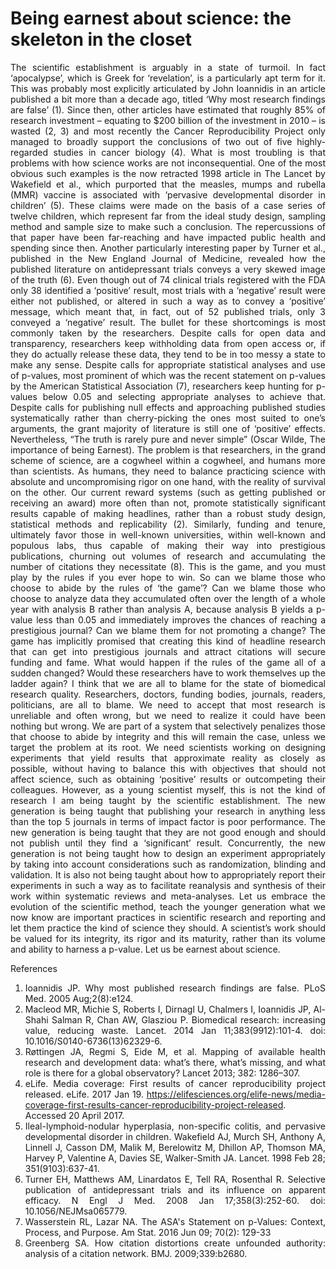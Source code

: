 # Being earnest about science: the skeleton in the closet 

<div align="justify">
 
The scientific establishment is arguably in a state of turmoil. In fact ‘apocalypse’, which is Greek for ‘revelation’, is a particularly apt term for it. This was probably most explicitly articulated by John Ioannidis in an article published a bit more than a decade ago, titled ‘Why most research findings are false’ (1). Since then, other articles have estimated that roughly 85% of research investment – equating to $200 billion of the investment in 2010 – is wasted (2, 3) and most recently the Cancer Reproducibility Project only managed to broadly support the conclusions of two out of five highly-regarded studies in cancer biology (4). What is most troubling is that problems with how science works are not inconsequential.
One of the most obvious such examples is the now retracted 1998 article in The Lancet by Wakefield et al., which purported that the measles, mumps and rubella (MMR) vaccine is associated with ‘pervasive developmental disorder in children’ (5). These claims were made on the basis of a case series of twelve children, which represent far from the ideal study design, sampling method and sample size to make such a conclusion. The repercussions of that paper have been far-reaching and have impacted public health and spending since then. Another particularly interesting paper by Turner et al., published in the New England Journal of Medicine, revealed how the published literature on antidepressant trials conveys a very skewed image of the truth (6). Even though out of 74 clinical trials registered with the FDA only 38 identified a ‘positive’ result, most trials with a ‘negative’ result were either not published, or altered in such a way as to convey a ‘positive’ message, which meant that, in fact, out of 52 published trials, only 3 conveyed a ‘negative’ result. 
The bullet for these shortcomings is most commonly taken by the researchers. Despite calls for open data and transparency, researchers keep withholding data from open access or, if they do actually release these data, they tend to be in too messy a state to make any sense. Despite calls for appropriate statistical analyses and use of p-values, most prominent of which was the recent statement on p-values by the American Statistical Association (7), researchers keep hunting for p-values below 0.05 and selecting appropriate analyses to achieve that. Despite calls for publishing null effects and approaching published studies systematically rather than cherry-picking the ones most suited to one’s arguments, the grant majority of literature is still one of ‘positive’ effects.
Nevertheless, “The truth is rarely pure and never simple” (Oscar Wilde, The importance of being Earnest). The problem is that researchers, in the grand scheme of science, are a cogwheel within a cogwheel, and humans more than scientists. As humans, they need to balance practicing science with absolute and uncompromising rigor on one hand, with the reality of survival on the other. Our current reward systems (such as getting published or receiving an award) more often than not, promote statistically significant results capable of making headlines, rather than a robust study design, statistical methods and replicability (2). Similarly, funding and tenure, ultimately favor those in well-known universities, within well-known and populous labs, thus capable of making their way into prestigious publications, churning out volumes of research and accumulating the number of citations they necessitate (8). This is the game, and you must play by the rules if you ever hope to win.
So can we blame those who choose to abide by the rules of ‘the game’? Can we blame those who choose to analyze data they accumulated often over the length of a whole year with analysis B rather than analysis A, because analysis B yields a p-value less than 0.05 and immediately improves the chances of reaching a prestigious journal? Can we blame them for not promoting a change? The game has implicitly promised that creating this kind of headline research that can get into prestigious journals and attract citations will secure funding and fame. What would happen if the rules of the game all of a sudden changed? Would these researchers have to work themselves up the ladder again?
I think that we are all to blame for the state of biomedical research quality. Researchers, doctors, funding bodies, journals, readers, politicians, are all to blame. We need to accept that most research is unreliable and often wrong, but we need to realize it could have been nothing but wrong. We are part of a system that selectively penalizes those that choose to abide by integrity and this will remain the case, unless we target the problem at its root. We need scientists working on designing experiments that yield results that approximate reality as closely as possible, without having to balance this with objectives that should not affect science, such as obtaining ‘positive’ results or outcompeting their colleagues. 
However, as a young scientist myself, this is not the kind of research I am being taught by the scientific establishment. The new generation is being taught that publishing your research in anything less than the top 5 journals in terms of impact factor is poor performance. The new generation is being taught that they are not good enough and should not publish until they find a ‘significant’ result. Concurrently, the new generation is not being taught how to design an experiment appropriately by taking into account considerations such as randomization, blinding and validation. It is also not being taught about how to appropriately report their experiments in such a way as to facilitate reanalysis and synthesis of their work within systematic reviews and meta-analyses.
Let us embrace the evolution of the scientific method, teach the younger generation what we now know are important practices in scientific research and reporting and let them practice the kind of science they should. A scientist’s work should be valued for its integrity, its rigor and its maturity, rather than its volume and ability to harness a p-value. Let us be earnest about science.

 
References
1.	Ioannidis JP. Why most published research findings are false. PLoS Med. 2005 Aug;2(8):e124. 
2.	Macleod MR, Michie S, Roberts I, Dirnagl U, Chalmers I, Ioannidis JP, Al-Shahi Salman R, Chan AW, Glasziou P. Biomedical research: increasing value, reducing waste. Lancet. 2014 Jan 11;383(9912):101-4. doi: 10.1016/S0140-6736(13)62329-6. 
3.	Røttingen JA, Regmi S, Eide M, et al. Mapping of available health research and development data: what’s there, what’s missing, and what role is there for a global observatory? Lancet 2013; 382: 1286–307.
4.	eLife. Media coverage: First results of cancer reproducibility project released. eLife. 2017 Jan 19. https://elifesciences.org/elife-news/media-coverage-first-results-cancer-reproducibility-project-released. Accessed 20 April 2017.
5.	Ileal-lymphoid-nodular hyperplasia, non-specific colitis, and pervasive developmental disorder in children. Wakefield AJ, Murch SH, Anthony A, Linnell J, Casson DM, Malik M, Berelowitz M, Dhillon AP, Thomson MA, Harvey P, Valentine A, Davies SE, Walker-Smith JA. Lancet. 1998 Feb 28; 351(9103):637-41.
6.	Turner EH, Matthews AM, Linardatos E, Tell RA, Rosenthal R. Selective publication of antidepressant trials and its influence on apparent efficacy. N Engl J Med. 2008 Jan 17;358(3):252-60. doi: 10.1056/NEJMsa065779.
7.	Wasserstein RL, Lazar NA. The ASA's Statement on p-Values: Context, Process, and Purpose. Am Stat. 2016 Jun 09; 70(2): 129-33
8.	Greenberg SA. How citation distortions create unfounded authority: analysis of a citation network. BMJ. 2009;339:b2680.

</div>
